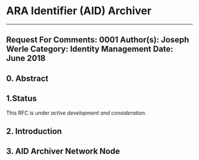 ARA Identifier (AID) Archiver
=========================

---
Request For Comments: 0001
Author(s): Joseph Werle
Category: Identity Management
Date: June 2018
---


## 0. Abstract


## 1.Status

This RFC is under _active development and consideration_.

## 2. Introduction

## 3. AID Archiver Network Node
